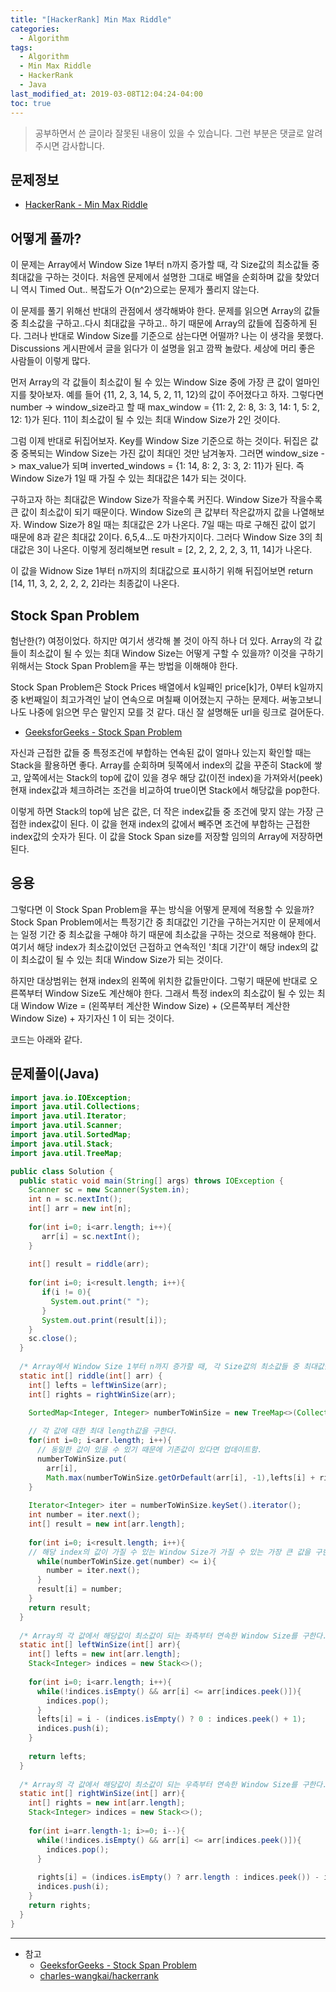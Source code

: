 ```yaml
---
title: "[HackerRank] Min Max Riddle"
categories: 
  - Algorithm
tags:
  - Algorithm
  - Min Max Riddle
  - HackerRank
  - Java
last_modified_at: 2019-03-08T12:04:24-04:00
toc: true
---
```

> 공부하면서 쓴 글이라 잘못된 내용이 있을 수 있습니다. 그런 부분은 댓글로 알려주시면 감사합니다.

문제정보
-
- [HackerRank - Min Max Riddle](https://www.hackerrank.com/challenges/min-max-riddle/problem)

어떻게 풀까?
-
이 문제는 Array에서 Window Size 1부터 n까지 증가할 때, 각 Size값의 최소값들 중 최대값을 구하는 것이다. 처음엔 문제에서 설명한 그대로 배열을 순회하며 값을 찾았더니 역시 Timed Out.. 복잡도가 O(n^2)으로는 문제가 풀리지 않는다. 

이 문제를 풀기 위해선 반대의 관점에서 생각해봐야 한다. 문제를 읽으면 Array의 값들 중 최소값을 구하고..다시 최대값을 구하고.. 하기 때문에 Array의 값들에 집중하게 된다. 그러나 반대로 Window Size를 기준으로 삼는다면 어떨까? 나는 이 생각을 못했다. Discussions 게시판에서 글을 읽다가 이 설명을 읽고 깜짝 놀랐다. 세상에 머리 좋은 사람들이 이렇게 많다.

먼저 Array의 각 값들이 최소값이 될 수 있는 Window Size 중에 가장 큰 값이 얼마인지를 찾아보자. 예를 들어 {11, 2, 3, 14, 5, 2, 11, 12}의 값이 주어졌다고 하자. 그렇다면 number -> window_size라고 할 때 max_window = {11: 2, 2: 8, 3: 3, 14: 1, 5: 2, 12: 1}가 된다. 11이 최소값이 될 수 있는 최대 Window Size가 2인 것이다.

그럼 이제 반대로 뒤집어보자. Key를 Window Size 기준으로 하는 것이다. 뒤집은 값 중 중복되는 Window Size는 가진 값이 최대인 것만 남겨놓자. 그러면 window_size -> max_value가 되며 inverted_windows = {1: 14, 8: 2, 3: 3, 2: 11}가 된다. 즉 Window Size가 1일 때 가질 수 있는 최대값은 14가 되는 것이다.

구하고자 하는 최대값은 Window Size가 작을수록 커진다. Window Size가 작을수록 큰 값이 최소값이 되기 때문이다. Window Size의 큰 값부터 작은값까지 값을 나열해보자. Window Size가 8일 때는 최대값은 2가 나온다. 7일 때는 따로 구해진 값이 없기 때문에 8과 같은 최대값 2이다. 6,5,4...도 마찬가지이다. 그러다 Window Size 3의 최대값은 3이 나온다. 이렇게 정리해보면 result = [2, 2, 2, 2, 2, 3, 11, 14]가 나온다.

이 값을 Widnow Size 1부터 n까지의 최대값으로 표시하기 위해 뒤집어보면 return [14, 11, 3, 2, 2, 2, 2, 2]라는 최종값이 나온다.


Stock Span Problem
-
험난한(?) 여정이었다. 하지만 여기서 생각해 볼 것이 아직 하나 더 있다. Array의 각 값들이 최소값이 될 수 있는 최대 Window Size는 어떻게 구할 수 있을까? 이것을 구하기 위해서는 Stock Span Problem을 푸는 방법을 이해해야 한다.

Stock Span Problem은 Stock Prices 배열에서 k일째인 price[k]가, 0부터 k일까지 중 k번째일이 최고가격인 날이 연속으로 며칠째 이어졌는지 구하는 문제다. 써놓고보니 나도 나중에 읽으면 무슨 말인지 모를 것 같다. 대신 잘 설명해둔 url을 링크로 걸어둔다.

- [GeeksforGeeks - Stock Span Problem](https://www.geeksforgeeks.org/the-stock-span-problem/)

자신과 근접한 값들 중 특정조건에 부합하는 연속된 값이 얼마나 있는지 확인할 때는 Stack을 활용하면 좋다. Array를 순회하며 뒷쪽에서 index의 값을 꾸준히 Stack에 쌓고, 앞쪽에서는 Stack의 top에 값이 있을 경우 해당 값(이전 index)을 가져와서(peek) 현재 index값과 체크하려는 조건을 비교하여 true이면 Stack에서 해당값을 pop한다.

이렇게 하면 Stack의 top에 남은 값은, 더 작은 index값들 중 조건에 맞지 않는 가장 근접한 index값이 된다. 이 값을 현재 index의 값에서 빼주면 조건에 부합하는 근접한 index값의 숫자가 된다. 이 값을 Stock Span size를 저장할 임의의 Array에 저장하면 된다.


응용
-
그렇다면 이 Stock Span Problem을 푸는 방식을 어떻게 문제에 적용할 수 있을까? Stock Span Problem에서는 특정기간 중 최대값인 기간을 구하는거지만 이 문제에서는 일정 기간 중 최소값을 구해야 하기 때문에 최소값을 구하는 것으로 적용해야 한다. 여기서 해당 index가 최소값이었던 근접하고 연속적인 '최대 기간'이 해당 index의 값이 최소값이 될 수 있는 최대 Window Size가 되는 것이다.

하지만 대상범위는 현재 index의 왼쪽에 위치한 값들만이다. 그렇기 때문에 반대로 오른쪽부터 Window Size도 계산해야 한다. 그래서 특정 index의 최소값이 될 수 있는 최대 Window Wize = (왼쪽부터 계산한 Window Size) + (오른쪽부터 계산한 Window Size) + 자기자신 1 이 되는 것이다.

코드는 아래와 같다.


문제풀이(Java)
-
~~~java
import java.io.IOException;
import java.util.Collections;
import java.util.Iterator;
import java.util.Scanner;
import java.util.SortedMap;
import java.util.Stack;
import java.util.TreeMap;

public class Solution { 
  public static void main(String[] args) throws IOException { 
    Scanner sc = new Scanner(System.in);
    int n = sc.nextInt();
    int[] arr = new int[n];
    
    for(int i=0; i<arr.length; i++){
       arr[i] = sc.nextInt();
    }
    
    int[] result = riddle(arr);
    
    for(int i=0; i<result.length; i++){
       if(i != 0){
         System.out.print(" ");
       }
       System.out.print(result[i]);
    }
    sc.close();
  }
  
  /* Array에서 Window Size 1부터 n까지 증가할 때, 각 Size값의 최소값들 중 최대값을 구한다. */
  static int[] riddle(int[] arr) {
    int[] lefts = leftWinSize(arr);
    int[] rights = rightWinSize(arr);

    SortedMap<Integer, Integer> numberToWinSize = new TreeMap<>(Collections.reverseOrder());
    
    // 각 값에 대한 최대 length값을 구한다.
    for(int i=0; i<arr.length; i++){
      // 동일한 값이 있을 수 있기 때문에 기존값이 있다면 업데이트함.
      numberToWinSize.put(
        arr[i],
        Math.max(numberToWinSize.getOrDefault(arr[i], -1),lefts[i] + rights[i] + 1));
    }
    
    Iterator<Integer> iter = numberToWinSize.keySet().iterator();
    int number = iter.next();
    int[] result = new int[arr.length];
    
    for(int i=0; i<result.length; i++){
    // 해당 index의 값이 가질 수 있는 Window Size가 가질 수 있는 가장 큰 값을 구한다.  
      while(numberToWinSize.get(number) <= i){
        number = iter.next();
      }
      result[i] = number;
    }
    return result;
  }
  
  /* Array의 각 값에서 해당값이 최소값이 되는 좌측부터 연속한 Window Size를 구한다. */
  static int[] leftWinSize(int[] arr){
    int[] lefts = new int[arr.length];
    Stack<Integer> indices = new Stack<>();
    
    for(int i=0; i<arr.length; i++){
      while(!indices.isEmpty() && arr[i] <= arr[indices.peek()]){
        indices.pop();
      }
      lefts[i] = i - (indices.isEmpty() ? 0 : indices.peek() + 1);
      indices.push(i);
    }
    
    return lefts;
  }
  
  /* Array의 각 값에서 해당값이 최소값이 되는 우측부터 연속한 Window Size를 구한다. */
  static int[] rightWinSize(int[] arr){
    int[] rights = new int[arr.length];
    Stack<Integer> indices = new Stack<>();
    
    for(int i=arr.length-1; i>=0; i--){
      while(!indices.isEmpty() && arr[i] <= arr[indices.peek()]){
        indices.pop();
      }
      
      rights[i] = (indices.isEmpty() ? arr.length : indices.peek()) - i - 1;
      indices.push(i);
    }
    return rights;
  }
}
~~~

- - -
* 참고
  - [GeeksforGeeks - Stock Span Problem](https://www.geeksforgeeks.org/the-stock-span-problem/)
  - [charles-wangkai/hackerrank](https://github.com/charles-wangkai/hackerrank/tree/master/min-max-riddle)
